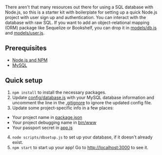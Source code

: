 
There aren't that many resources out there for using a SQL database with Node.js, so this is a starter kit with boilerplate for setting up a quick Node.js project with user sign up and authentication. You can interact with the database with raw SQL. If you want to add an object-relational mapping (ORM) package like Sequelize or Bookshelf, you can drop it in [models/db.js](../blob/master/models/db.js) and [models/user.js](../blob/master/models/user.js).

## Prerequisites
* [Node.js and NPM](https://nodejs.org/en/)
* [MySQL](https://dev.mysql.com/downloads/installer/)

## Quick setup
1. `npm install` to install the necessary packages.
2. Update [config/database.js](../blob/master/config/database.js) with your MySQL database information and uncomment the line in the [.gitignore](../blob/master/.gitignore) to ignore the updated config file.
3. Update some project-specific info in a few places:
  * Your project name in [package.json](../blob/master/package.json)
  * Your project debugging name in [bin/www](../blob/master/bin/www)
  * Your passport secret in [app.js](../blob/master/app.js)
4. `node scripts/dbsetup.js` to set up your database, if it doesn't already exist.
5. `npm start` to start up your app! Go to [http://localhost:3000](http://localhost:3000) to see it.
